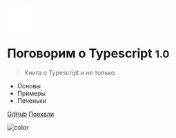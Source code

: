 <!-- _coverpage.md -->

![logo](_media/icon.svg)

# Поговорим о Typescript <small>1.0</small>

> Книга о Typescript и не только.

- Основы
- Примеры
- Печеньки

[GitHub](https://github.com/Serabass/ts/)
[Поехали](#_1-%d0%92%d0%b2%d0%b5%d0%b4%d0%b5%d0%bd%d0%b8%d0%b5-%d0%b2-typescript)

<!-- background color -->

![color](#3178c6)
